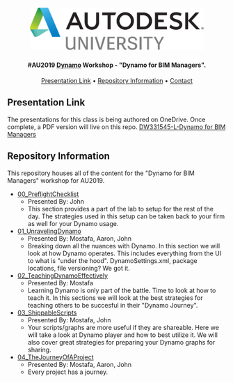 <h1 align="center">
  <br>
  <img src="./!Presentation/_resources/au_2019.png" alt="AU" width="400">
</h1>

<h4 align="center">#AU2019 <a href="http://dynamobim.org/" target="_blank">Dynamo</a> Workshop - "Dynamo for BIM Managers".</h4>

<p align="center">
  <a href="#presentation-link">Presentation Link</a> •
  <a href="#repository-information">Repository Information</a> •
  <a href="#contact">Contact</a> 
</p>

## Presentation Link
The presentations for this class is being authored on OneDrive. Once complete, a PDF version will live on this repo.
<a href ="https://parallaxteam-my.sharepoint.com/:p:/p/johnpierson/ETOsolcazOVHgElIIu6EdXABBl3E0KiIhaBfGx4hFbFrHQ?e=4%3aSQU9kp&at=9">DW331545-L-Dynamo for BIM Managers</a> 

## Repository Information
This repository houses all of the content for the "Dynamo for BIM Managers" workshop for AU2019.
* [00_PreflightChecklist](./00_PreflightChecklist)
  - Presented By: John 
  - This section provides a part of the lab to setup for the rest of the day. The strategies used in this setup can be taken back to your firm as well for your Dynamo usage.
* [01_UnravelingDynamo](./01_UnravelingDynamo)
  - Presented By: Mostafa, Aaron, John
  - Breaking down all the nuances with Dynamo. In this section we will look at how Dynamo operates. This includes everything from the UI to what is "under the hood". DynamoSettings.xml, package locations, file versioning? We got it.
* [02_TeachingDynamoEffectively](./02_TeachingDynamoEffectively)
  - Presented By: Mostafa
  - Learning Dynamo is only part of the battle. Time to look at how to teach it. In this sections we will look at the best strategies for teaching others to be succesful in their "Dynamo Journey".
* [03_ShippableScripts](./03_ShippableScripts)
  - Presented By: Mostafa, John 
  - Your scripts/graphs are more useful if they are shareable. Here we will take a look at Dynamo player and how to best utilize it. We will also cover great strategies for preparing your Dynamo graphs for sharing.
* [04_TheJourneyOfAProject](./04_TheJourneyOfAProject)
  - Presented By: Mostafa, Aaron, John 
  - Every project has a journey.
